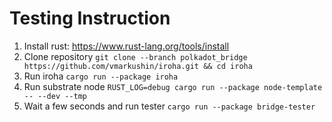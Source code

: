 # Testing Instruction

1. Install rust: https://www.rust-lang.org/tools/install
2. Clone repository
`git clone --branch polkadot_bridge https://github.com/vmarkushin/iroha.git && cd iroha`
4. Run iroha
`cargo run --package iroha`
6. Run substrate node
`RUST_LOG=debug cargo run --package node-template -- --dev --tmp`
8. Wait a few seconds and run tester
`cargo run --package bridge-tester`

